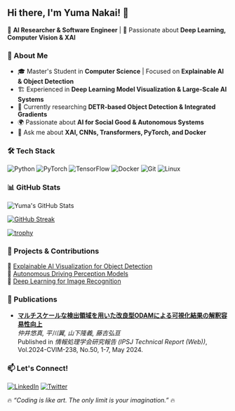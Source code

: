 ## Hi there, I'm Yuma Nakai! 👋

🚀 **AI Researcher & Software Engineer** | 🎯 Passionate about **Deep Learning, Computer Vision & XAI**

### 🧠 About Me
- 🎓 Master's Student in **Computer Science** | Focused on **Explainable AI & Object Detection**
- 🏗️ Experienced in **Deep Learning Model Visualization & Large-Scale AI Systems**
- 🔭 Currently researching **DETR-based Object Detection & Integrated Gradients**
- 🌍 Passionate about **AI for Social Good & Autonomous Systems**
- 💬 Ask me about **XAI, CNNs, Transformers, PyTorch, and Docker**

### 🛠️ Tech Stack
![Python](https://img.shields.io/badge/Python-3776AB?style=for-the-badge&logo=python&logoColor=white)
![PyTorch](https://img.shields.io/badge/PyTorch-EE4C2C?style=for-the-badge&logo=pytorch&logoColor=white)
![TensorFlow](https://img.shields.io/badge/TensorFlow-FF6F00?style=for-the-badge&logo=tensorflow&logoColor=white)
![Docker](https://img.shields.io/badge/Docker-2496ED?style=for-the-badge&logo=docker&logoColor=white)
![Git](https://img.shields.io/badge/Git-F05032?style=for-the-badge&logo=git&logoColor=white)
![Linux](https://img.shields.io/badge/Linux-FCC624?style=for-the-badge&logo=linux&logoColor=black)

### 📊 GitHub Stats
![Yuma's GitHub Stats](https://github-readme-stats.vercel.app/api?username=Yuma82&show_icons=true&theme=tokyonight)

[![GitHub Streak](https://streak-stats.demolab.com/?user=Yuma82&theme=tokyonight)](https://git.io/streak-stats)

[![trophy](https://github-profile-trophy.vercel.app/?username=Yuma82&theme=tokyonight&column=7)](https://github.com/ryo-ma/github-profile-trophy)

### 🚀 Projects & Contributions
🔹 [Explainable AI Visualization for Object Detection](https://github.com/Yuma82/XAI-ObjectDetection)  
🔹 [Autonomous Driving Perception Models](https://github.com/Yuma82/Autonomous-Perception)  
🔹 [Deep Learning for Image Recognition](https://github.com/Yuma82/ImageRecognition-DeepLearning)  

### 📄 Publications
- **[マルチスケールな検出領域を用いた改良型ODAMによる可視化結果の解釈容易性向上](https://jglobal.jst.go.jp/detail?JGLOBAL_ID=202402232850910520)**  
  *仲井悠真, 平川翼, 山下隆義, 藤吉弘亘*  
  Published in *情報処理学会研究報告 (IPSJ Technical Report (Web))*, Vol.2024-CVIM-238, No.50, 1-7, May 2024.  

### 📫 Let's Connect!
[![LinkedIn](https://img.shields.io/badge/LinkedIn-0077B5?style=for-the-badge&logo=linkedin&logoColor=white)](https://linkedin.com/in/Yuma82)
[![Twitter](https://img.shields.io/badge/Twitter-1DA1F2?style=for-the-badge&logo=twitter&logoColor=white)](https://twitter.com/Yuma82)

🔥 _“Coding is like art. The only limit is your imagination.”_ 🔥
